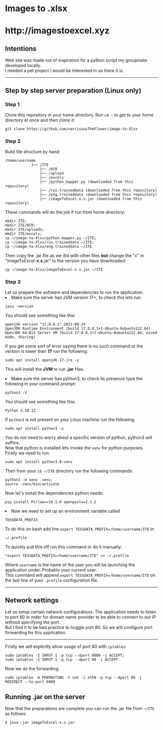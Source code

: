 <h1>Images to .xlsx</h1> 
<h1>http://imagestoexcel.xyz</h1>

<h2>Intentions</h2>
Web site was made out of inspiration for a python script my groupmate developed locally.<br>
I needed a pet project I would be interested in so there it is.
<hr>
<h2>Step by step server preparation (Linux only)</h2>
<h3>Step 1</h3>

Clone this repository in your home directory. Run `cd ~` to get to your home directory at once and then clone it:

```
git clone https://github.com/narcissusTheFlower/image-to-Xlsx
```

<h3>Step 2</h3>
Build file structure by hand:<br>

```
/home/username
            ├── /ITE
                ├── /OCR 
                ├── /upload 
                ├── /excels 
                ├── /python_mapper.py (downloaded from this repository)
                ├── /rus.traineddata (downloaded from this repository)
                ├── /eng.traineddata (downloaded from this repository)
                ├── /imageToExcel-x.x.jar (downloaded from this repository)  
```

These commands will do the job if run from home directory:

```
mkdir ITE;
mkdir ITE/OCR;
mkdir ITE/uploads;
mkdir ITE/excels;
cp ~/image-to-Xlsx/python_mapper.py ~/ITE;
cp ~/image-to-Xlsx/rus.traineddata ~/ITE;
cp ~/image-to-Xlsx/eng.traineddata ~/ITE
```

Then copy the .jar file as we did with other files **but** change the "x" in "imageToExcel-**x**.**x**.jar" to the
version you
have downloaded:

```
cp ~/image-to-Xlsx/imageToExcel-x.x.jar ~/ITE
```

<h3>Step 3</h3>
Let us prepare the software and dependencies to run the application.
<li>Make sure the server has JVM version 17+, to check this lets run:

```
java -version
```

You should see something like this:

```
openjdk version "17.0.8.1" 2023-08-24
OpenJDK Runtime Environment (build 17.0.8.1+1-Ubuntu-0ubuntu122.04)
OpenJDK 64-Bit Server VM (build 17.0.8.1+1-Ubuntu-0ubuntu122.04, mixed mode, sharing)
```

If you get some sort of error saying there is no such command or the version is lower than **_17_** run the following:

```
sudo apt install openjdk-17-jre -y
```

This will install the **_JVM_** to run _**.jar**_ files.
<li>Make sure the server has python3, to check its presence type the following in your command prompt: 

```
python3 -V
```

You should see something like this:

```
Python 3.10.12
```

If `python3` is not present on your Linux machine run the following:

```
sudo apt install python3 -y
```

You do not need to worry about a specific version of python, python3 will suffice.<br>
Now that python is installed lets invoke the `venv` for python purposes. <br>
Firstly we need to run:<br>

```
sudo apt install python3.8-venv
```

Then from your `cd ~/ITE` directory run the following commands:

```
python3 -m venv .venv;
source .venv/bin/activate
```

Now let's install the dependencies python needs:

```
pip install Pillow==10.1.0 openpyxl==3.1.2
```

<li>Now we need to set up an environment variable called <br>

```
TESSDATA_PREFIX   
```

To do this on bash add line  `export TESSDATA_PREFIX=/home/username/ITE` in

```
~/.profile
```

To quickly pull this off run this command or do it manually:

```
"export TESSDATA_PREFIX=/home/username/ITE" >> ~/.profile
```

Where `username` is the name of the user you will be launching the application under. Probably your current user.<br>
This command will append `export TESSDATA_PREFIX=/home/username/ITE` on the last line of your `.profile` configuration
file.
</li>

<hr>
<h2>Network settings</h2>
Let us setup certain network configurations. 
The application needs to listen to port 80 in order for domain name provider to be able to connect to our IP without specifying the port.<br>
But I find it to be bad practice to hoggle port 80. So we will configure port forwarding for this application. <br>
<hr>

Firstly we will explicitly allow usage of port 80 with `iptables`:

```
sudo iptables -I INPUT 1 -p tcp --dport 8080 -j ACCEPT;
sudo iptables -I INPUT 1 -p tcp --dport 80 -j ACCEPT
```

Now we do the forwarding:

```
sudo iptables -A PREROUTING -t nat -i eth0 -p tcp --dport 80 -j REDIRECT --to-port 8080
```
<h2>Running .jar on the server</h2>

Now that the preparations are complete you can run the .jar file from `~/ITE` as follows:

```
$ java -jar imageToExcel-x.x.jar 
```





